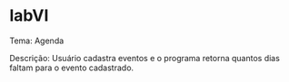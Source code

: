 # labVI

Tema: Agenda

Descrição: Usuário cadastra eventos e o programa retorna quantos dias faltam para o evento cadastrado.